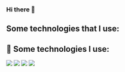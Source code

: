 ### Hi there 👋

<!--
**scarlettanggela/scarlettanggela** is a ✨ _special_ ✨ repository because its `README.md` (this file) appears on your GitHub profile.

Here are some ideas to get you started:

- 🔭 I’m currently working on HR
- 🌱 I’m currently learning code in TECNOLOCHICAS
- 👯 I’m looking to collaborate on proyects related with Tech.
- 🤔 I’m looking for help with code.
- 💬 Ask me about HR, TECH and volunteering.
- 📫 How to reach me: @scarlettanggela
- 😄 Pronouns: She/Her
- ⚡ Fun fact: In this year I started to learn tech ✨
--> 

## Some technologies that I use:

## 🎯 Some technologies I use:
  <img src="https://img.shields.io/badge/HTML5-E34F26?style=for-the-badge&logo=html5&logoColor=white" />
  <img src="https://img.shields.io/badge/CSS3-1572B6?style=for-the-badge&logo=css3&logoColor=white" />
  <img src="https://img.shields.io/badge/JavaScript-323330?style=for-the-badge&logo=javascript&logoColor=F7DF1E" />
  <img src="https://img.shields.io/badge/GitHub-100000?style=for-the-badge&logo=github&logoColor=white" />





